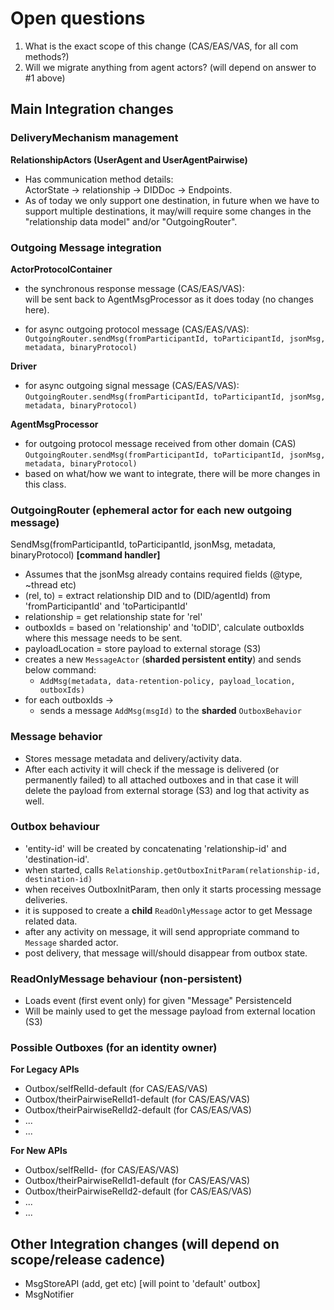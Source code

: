 # Open questions
1) What is the exact scope of this change (CAS/EAS/VAS, for all com methods?)
2) Will we migrate anything from agent actors? (will depend on answer to #1 above)

## Main Integration changes

### DeliveryMechanism management
**RelationshipActors (UserAgent and UserAgentPairwise)**

* Has communication method details:<br>
  ActorState -> relationship -> DIDDoc -> Endpoints. 
* As of today we only support one destination, in future when we have to support multiple destinations, 
  it may/will require some changes in the "relationship data model" and/or "OutgoingRouter".

### Outgoing Message integration
**ActorProtocolContainer**
* the synchronous response message (CAS/EAS/VAS):<br>
  will be sent back to AgentMsgProcessor as it does today (no changes here).
  
* for async outgoing protocol message (CAS/EAS/VAS):<br> 
  `OutgoingRouter.sendMsg(fromParticipantId, toParticipantId, jsonMsg, metadata, binaryProtocol)`

**Driver**
* for async outgoing signal message (CAS/EAS/VAS):<br>
  `OutgoingRouter.sendMsg(fromParticipantId, toParticipantId, jsonMsg, metadata, binaryProtocol)`

**AgentMsgProcessor**
* for outgoing protocol message received from other domain (CAS)
  `OutgoingRouter.sendMsg(fromParticipantId, toParticipantId, jsonMsg, metadata, binaryProtocol)`
* based on what/how we want to integrate, there will be more changes in this class.

### OutgoingRouter (ephemeral actor for each new outgoing message)
SendMsg(fromParticipantId, toParticipantId, jsonMsg, metadata, binaryProtocol) **[command handler]**
  * Assumes that the jsonMsg already contains required fields (@type, ~thread etc)
  * (rel, to) = extract relationship DID and to (DID/agentId) from 'fromParticipantId' and 'toParticipantId'  
  * relationship = get relationship state for 'rel' 
  * outboxIds = based on 'relationship' and 'toDID', calculate outboxIds where this message needs to be sent.
  * payloadLocation = store payload to external storage (S3) 
  * creates a new `MessageActor` (**sharded persistent entity**) and sends below command:
      * `AddMsg(metadata, data-retention-policy, payload_location, outboxIds)`
  * for each outboxIds ->
      * sends a message `AddMsg(msgId)` to the **sharded** `OutboxBehavior`

### Message behavior
* Stores message metadata and delivery/activity data.
* After each activity it will check if the message is delivered (or permanently failed) to all attached outboxes
  and in that case it will delete the payload from external storage (S3) 
  and log that activity as well.

### Outbox behaviour
* 'entity-id' will be created by concatenating 'relationship-id' and 'destination-id'.
* when started, calls `Relationship.getOutboxInitParam(relationship-id, destination-id)`
* when receives OutboxInitParam, then only it starts processing message deliveries.
* it is supposed to create a **child** `ReadOnlyMessage` actor to get Message related data.
* after any activity on message, it will send appropriate command to `Message` sharded actor.
* post delivery, that message will/should disappear from outbox state.

### ReadOnlyMessage behaviour (non-persistent)
* Loads event (first event only) for given "Message" PersistenceId
* Will be mainly used to get the message payload from external location (S3)

### Possible Outboxes (for an identity owner)
**For Legacy APIs**
* Outbox/selfRelId-default             (for CAS/EAS/VAS)
* Outbox/theirPairwiseRelId1-default   (for CAS/EAS/VAS)
* Outbox/theirPairwiseRelId2-default   (for CAS/EAS/VAS)
* ...
* ...

**For New APIs**
* Outbox/selfRelId-<dest-1>            (for CAS/EAS/VAS)
* Outbox/theirPairwiseRelId1-default   (for CAS/EAS/VAS)
* Outbox/theirPairwiseRelId2-default   (for CAS/EAS/VAS)
* ...
* ...

## Other Integration changes (will depend on scope/release cadence)
* MsgStoreAPI (add, get etc) [will point to 'default' outbox]
* MsgNotifier